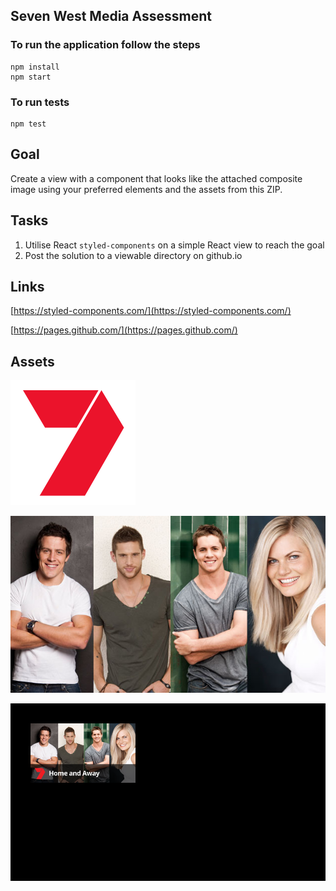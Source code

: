 
## Seven West Media Assessment
### To run the application follow the steps
```
npm install 
npm start 

```

### To run tests 
```
npm test 
```



## Goal
Create a view with a component that looks like the attached composite image using your preferred elements and the assets from this ZIP.

## Tasks
1. Utilise React `styled-components` on a simple React view to reach the goal
1. Post the solution to a viewable directory on github.io

## Links
[https://styled-components.com/](https://styled-components.com/)

[https://pages.github.com/](https://pages.github.com/)

## Assets
![logo.png](src/assets/logo.png)

![tile.jpg](src/assets/tile.jpg)

![comp@x1.png](src/assets/comp@x1.png)
